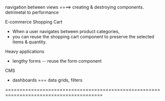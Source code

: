navigation between views ====> creating & destroying components.
detrimetal to performance


E-commerce Shopping Cart
- When a user navigates between product categories, 
- you can reuse the shopping cart component to preserve the selected items & quantity.

Heavy applications
- lengthy forms -- reuse the form component

CMS
- dashboards === data grids, filters

========================================================================================